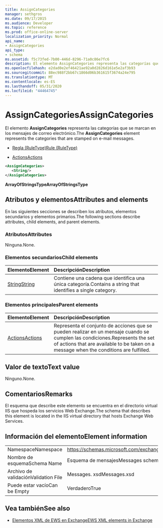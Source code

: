 ```yaml
---
title: AssignCategories
manager: sethgros
ms.date: 09/17/2015
ms.audience: Developer
ms.topic: reference
ms.prod: office-online-server
localization_priority: Normal
api_name:
- AssignCategories
api_type:
- schema
ms.assetid: f5c73fed-7b00-446d-8296-71a0c86e7fc6
description: El elemento AssignCategories representa las categorías que se marcan en los mensajes de correo electrónico.
ms.openlocfilehash: e2dad0e2ef46421ae92a0d2826d161e5e2af3b93
ms.sourcegitcommit: 88ec988f2bb67c1866d06b361615f3674a24e795
ms.translationtype: MT
ms.contentlocale: es-ES
ms.lasthandoff: 05/31/2020
ms.locfileid: "44464745"
---
```

# <a name="assigncategories"></a><span data-ttu-id="60701-103">AssignCategories</span><span class="sxs-lookup"><span data-stu-id="60701-103">AssignCategories</span></span>

<span data-ttu-id="60701-104">El elemento **AssignCategories** representa las categorías que se marcan en los mensajes de correo electrónico.</span><span class="sxs-lookup"><span data-stu-id="60701-104">The **AssignCategories** element represents the categories that are stamped on e-mail messages.</span></span> 
  
- [<span data-ttu-id="60701-105">Regla (RuleType)</span><span class="sxs-lookup"><span data-stu-id="60701-105">Rule (RuleType)</span></span>](rule-ruletype.md)
  
- [<span data-ttu-id="60701-106">Actions</span><span class="sxs-lookup"><span data-stu-id="60701-106">Actions</span></span>](actions.md)
  
```XML
<AssignCategories>
   <String/>
</AssignCategories>
```

 <span data-ttu-id="60701-107">**ArrayOfStringsType**</span><span class="sxs-lookup"><span data-stu-id="60701-107">**ArrayOfStringsType**</span></span>
## <a name="attributes-and-elements"></a><span data-ttu-id="60701-108">Atributos y elementos</span><span class="sxs-lookup"><span data-stu-id="60701-108">Attributes and elements</span></span>

<span data-ttu-id="60701-109">En las siguientes secciones se describen los atributos, elementos secundarios y elementos primarios.</span><span class="sxs-lookup"><span data-stu-id="60701-109">The following sections describe attributes, child elements, and parent elements.</span></span>
  
### <a name="attributes"></a><span data-ttu-id="60701-110">Atributos</span><span class="sxs-lookup"><span data-stu-id="60701-110">Attributes</span></span>

<span data-ttu-id="60701-111">Ninguna.</span><span class="sxs-lookup"><span data-stu-id="60701-111">None.</span></span>
  
### <a name="child-elements"></a><span data-ttu-id="60701-112">Elementos secundarios</span><span class="sxs-lookup"><span data-stu-id="60701-112">Child elements</span></span>

|<span data-ttu-id="60701-113">**Elemento**</span><span class="sxs-lookup"><span data-stu-id="60701-113">**Element**</span></span>|<span data-ttu-id="60701-114">**Descripción**</span><span class="sxs-lookup"><span data-stu-id="60701-114">**Description**</span></span>|
|:-----|:-----|
|[<span data-ttu-id="60701-115">String</span><span class="sxs-lookup"><span data-stu-id="60701-115">String</span></span>](string.md) <br/> |<span data-ttu-id="60701-116">Contiene una cadena que identifica una única categoría.</span><span class="sxs-lookup"><span data-stu-id="60701-116">Contains a string that identifies a single category.</span></span>  <br/> |
   
### <a name="parent-elements"></a><span data-ttu-id="60701-117">Elementos principales</span><span class="sxs-lookup"><span data-stu-id="60701-117">Parent elements</span></span>

|<span data-ttu-id="60701-118">**Elemento**</span><span class="sxs-lookup"><span data-stu-id="60701-118">**Element**</span></span>|<span data-ttu-id="60701-119">**Descripción**</span><span class="sxs-lookup"><span data-stu-id="60701-119">**Description**</span></span>|
|:-----|:-----|
|[<span data-ttu-id="60701-120">Actions</span><span class="sxs-lookup"><span data-stu-id="60701-120">Actions</span></span>](actions.md) <br/> |<span data-ttu-id="60701-121">Representa el conjunto de acciones que se pueden realizar en un mensaje cuando se cumplen las condiciones.</span><span class="sxs-lookup"><span data-stu-id="60701-121">Represents the set of actions that are available to be taken on a message when the conditions are fulfilled.</span></span>  <br/> |
   
## <a name="text-value"></a><span data-ttu-id="60701-122">Valor de texto</span><span class="sxs-lookup"><span data-stu-id="60701-122">Text value</span></span>

<span data-ttu-id="60701-123">Ninguno.</span><span class="sxs-lookup"><span data-stu-id="60701-123">None.</span></span>
  
## <a name="remarks"></a><span data-ttu-id="60701-124">Comentarios</span><span class="sxs-lookup"><span data-stu-id="60701-124">Remarks</span></span>

<span data-ttu-id="60701-125">El esquema que describe este elemento se encuentra en el directorio virtual IIS que hospeda los servicios Web Exchange.</span><span class="sxs-lookup"><span data-stu-id="60701-125">The schema that describes this element is located in the IIS virtual directory that hosts Exchange Web Services.</span></span>
  
## <a name="element-information"></a><span data-ttu-id="60701-126">Información del elemento</span><span class="sxs-lookup"><span data-stu-id="60701-126">Element information</span></span>

|||
|:-----|:-----|
|<span data-ttu-id="60701-127">Namespace</span><span class="sxs-lookup"><span data-stu-id="60701-127">Namespace</span></span>  <br/> |https://schemas.microsoft.com/exchange/services/2006/messages  <br/> |
|<span data-ttu-id="60701-128">Nombre de esquema</span><span class="sxs-lookup"><span data-stu-id="60701-128">Schema Name</span></span>  <br/> |<span data-ttu-id="60701-129">Esquema de mensajes</span><span class="sxs-lookup"><span data-stu-id="60701-129">Messages schema</span></span>  <br/> |
|<span data-ttu-id="60701-130">Archivo de validación</span><span class="sxs-lookup"><span data-stu-id="60701-130">Validation File</span></span>  <br/> |<span data-ttu-id="60701-131">Messages. xsd</span><span class="sxs-lookup"><span data-stu-id="60701-131">Messages.xsd</span></span>  <br/> |
|<span data-ttu-id="60701-132">Puede estar vacío</span><span class="sxs-lookup"><span data-stu-id="60701-132">Can be Empty</span></span>  <br/> |<span data-ttu-id="60701-133">Verdadero</span><span class="sxs-lookup"><span data-stu-id="60701-133">True</span></span>  <br/> |
   
## <a name="see-also"></a><span data-ttu-id="60701-134">Vea también</span><span class="sxs-lookup"><span data-stu-id="60701-134">See also</span></span>

- [<span data-ttu-id="60701-135">Elementos XML de EWS en Exchange</span><span class="sxs-lookup"><span data-stu-id="60701-135">EWS XML elements in Exchange</span></span>](ews-xml-elements-in-exchange.md)

